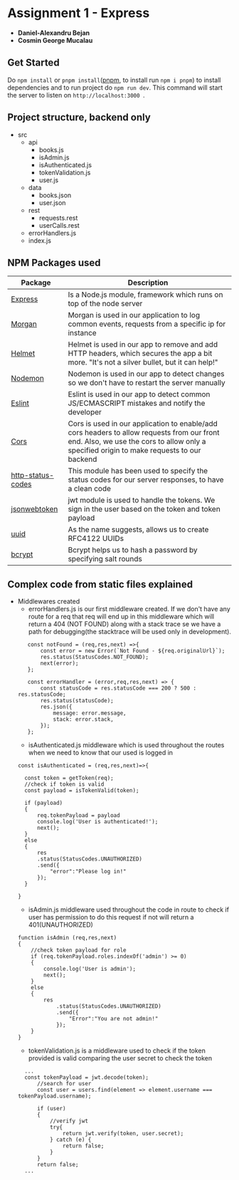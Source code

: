 # Assignment 1 - Express
-  **Daniel-Alexandru Bejan**
-  **Cosmin George Mucalau**

## Get Started
Do `npm install` or `pnpm install`([pnpm](https://www.npmjs.com/package/pnpm), to install run `npm i pnpm`) to install dependencies and to run project do `npm run dev`. This command will start the server to listen on `http://localhost:3000
`.

## Project structure, backend only
- src
    - api
        - books.js
        - isAdmin.js
        - isAuthenticated.js
        - tokenValidation.js
        - user.js
    - data
        - books.json
        - user.json
    - rest
        - requests.rest
        - userCalls.rest
    - errorHandlers.js
    - index.js 

## NPM Packages used

| Package                                   | Description                                                 |
|-------------------------------------------|-------------------------------------------------------------|
| [Express](https://www.npmjs.com/package/express) | Is a Node.js module, framework which runs on top of the node server                |
| [Morgan](https://www.npmjs.com/package/morgan) | Morgan is used in our application to log common events, requests from a specific ip for instance |
| [Helmet](https://www.npmjs.com/package/helmet) | Helmet is used in our app to remove and add HTTP headers, which secures the app a bit more. "It's not a silver bullet, but it can help!"           |
| [Nodemon](https://www.npmjs.com/package/nodemon) | Nodemon is used in our app to detect changes so we don't have to restart the server manually |
| [Eslint](https://www.npmjs.com/package/eslint) | Eslint is used in our app to detect common JS/ECMASCRIPT mistakes and notify the developer |
| [Cors](https://www.npmjs.com/package/cors) | Cors is used in our application to enable/add cors headers to allow requests from our front end. Also, we use the cors to allow only a specified origin to make requests to our backend |
| [http-status-codes](https://www.npmjs.com/package/http-status-codes) | This module has been used to specify the status codes for our server responses, to have a clean code |
| [jsonwebtoken](https://www.npmjs.com/package/jsonwebtoken) | jwt module is used to handle the tokens. We sign in the user based on the token and token payload |
| [uuid](https://www.npmjs.com/package/uuid) | As the name suggests, allows us to create RFC4122 UUIDs |
| [bcrypt](https://www.npmjs.com/package/bcrypt) | Bcrypt helps us to hash a password by specifying salt rounds |

## Complex code from static files explained

- Middlewares created
    - errorHandlers.js is our first middleware created. If we don't have any route for a req that req will end up in this middleware which will return a 404 (NOT FOUND) along with a stack trace se we have a path for debugging(the stacktrace will be used only in development).
    ```
       const notFound = (req,res,next) =>{
           const error = new Error(`Not Found - ${req.originalUrl}`);
           res.status(StatusCodes.NOT_FOUND);
           next(error);
       };
       
       const errorHandler = (error,req,res,next) => {
           const statusCode = res.statusCode === 200 ? 500 : res.statusCode;
           res.status(statusCode);
           res.json({
               message: error.message,
               stack: error.stack,
           });
       };
   ```
    - isAuthenticated.js middleware which is used throughout the routes when we need to know that our used is logged in
    ```
  const isAuthenticated = (req,res,next)=>{
  
      const token = getToken(req);
      //check if token is valid
      const payload = isTokenValid(token);
  
      if (payload)
      {
          req.tokenPayload = payload
          console.log('User is authenticated!');
          next();
      }
      else
      {
          res
          .status(StatusCodes.UNAUTHORIZED)
          .send({
              "error":"Please log in!"
          });
      }
  
  }
  ```
  - isAdmin.js middleware used throughout the code in route to check if user has permission to do this request if not will return a 401(UNAUTHORIZED)
  ```
  function isAdmin (req,res,next)
  {
      //check token payload for role
      if (req.tokenPayload.roles.indexOf('admin') >= 0)
      {
          console.log('User is admin');
          next();
      }
      else
      {
          res
              .status(StatusCodes.UNAUTHORIZED)
              .send({
                  "Error":"You are not admin!"
              });
      }
  }
  ```
  - tokenValidation.js is a middleware used to check if the token provided is valid comparing the user secret to check the token
  ```
    ...
    const tokenPayload = jwt.decode(token);
        //search for user
        const user = users.find(element => element.username === tokenPayload.username);
    
        if (user)
        {
            //verify jwt
            try{
                return jwt.verify(token, user.secret);
            } catch (e) {
                return false;
            }
        }
        return false;
    ...
  ```

